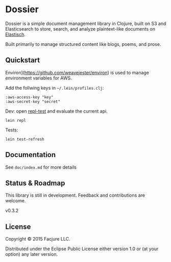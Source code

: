 Dossier
=======

Dossier is a simple document management library in Clojure, built on S3 and
Elasticsearch to store, search, and analyze plaintext-like documents on
[Elastisch](http://clojureelasticsearch.info).

Built primarily to manage structured content like blogs, poems, and prose.

## Quickstart

Environ](https://github.com/weavejester/environ) is used to manage environment
variables for AWS.

Add the follwing keys in `~/.lein/profiles.clj`:

    :aws-access-key "key"
    :aws-secret-key "secret"

Dev: open [repl-test](test/dossier/repl_test.clj) and evaluate the current api.

	lein repl

Tests:

	lein test-refresh

## Documentation

See `doc/index.md` for more details

## Status & Roadmap

This library is still in development. Feedback and contributions are welcome.

v0.3.2

## License

Copyright © 2015 Facjure LLC.

Distributed under the Eclipse Public License either version 1.0 or (at your
option) any later version.

